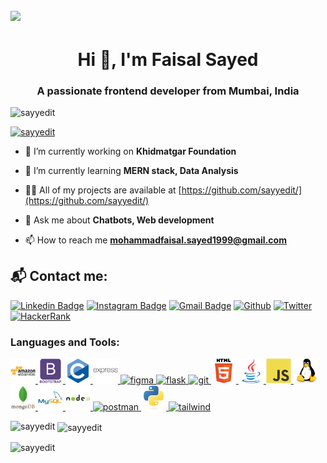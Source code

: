 ## <img padding-left ="120px" src="https://github.com/sayyedit/sayyedit/blob/main/code.gif" >

<h1 align="center">Hi 👋, I'm Faisal Sayed</h1>
<h3 align="center">A passionate frontend developer from Mumbai, India</h3>

<p align="left"> <img src="https://komarev.com/ghpvc/?username=sayyedit&label=Profile%20views&color=0e75b6&style=flat" alt="sayyedit" /> </p>

<p align="left"> <a href="https://github.com/ryo-ma/github-profile-trophy"><img src="https://github-profile-trophy.vercel.app/?username=sayyedit" alt="sayyedit" /></a> </p>

<!-- <p align="left"> <a href="https://twitter.com/sayyed_faixal" target="blank"><img src="https://img.shields.io/twitter/follow/sayyed_faixal?logo=twitter&style=for-the-badge" alt="sayyed_faixal" /></a> </p> -->

- 🔭 I’m currently working on **Khidmatgar Foundation**

- 🌱 I’m currently learning **MERN stack, Data Analysis**

- 👨‍💻 All of my projects are available at [https://github.com/sayyedit/](https://github.com/sayyedit/)

- 💬 Ask me about **Chatbots, Web development**

- 📫 How to reach me **mohammadfaisal.sayed1999@gmail.com**
<!-- 
<h3 align="left">Connect with me:</h3>
<p align="left">
<a href="https://twitter.com/sayyed_faixal" target="blank"><img align="center" src="https://raw.githubusercontent.com/rahuldkjain/github-profile-readme-generator/neutral-icons/src/images/icons/Social/twitter.svg" alt="sayyed_faixal" height="30" width="40" /></a>
<a href="https://linkedin.com/in/https://www.linkedin.com/in/sayyedfaisal" target="blank"><img align="center" src="https://raw.githubusercontent.com/rahuldkjain/github-profile-readme-generator/neutral-icons/src/images/icons/Social/linked-in-alt.svg" alt="https://www.linkedin.com/in/sayyedfaisal" height="30" width="40" /></a>

<a href="https://instagram.com/sayyed_faixal" target="blank"><img align="center" src="https://img.icons8.com/cute-clipart/64/000000/instagram-new.png" alt="sayyed_faixal" height="30" width="40" /></a>

<a href="https://www.hackerrank.com/faisalit" target="blank"><img align="center" src="https://raw.githubusercontent.com/rahuldkjain/github-profile-readme-generator/neutral-icons/src/images/icons/Social/hackerrank.svg" alt="faisalit" height="60" width="60" /></a>  -->
  
## 📬 Contact me: 

[![Linkedin Badge](https://img.shields.io/badge/-LinkedIn-blue?style=flat-square&logo=Linkedin&logoColor=white&link=https://www.linkedin.com/in/sayyedfaisal/)](https://www.linkedin.com/in/sayyedfaisal)
[![Instagram Badge](https://img.shields.io/badge/-Instagram-purple?style=flat-square&logo=instagram&logoColor=white&link=https://instagram.com/sayyed_faixal/)](https://www.instagram.com/sayyed_faixal/)
[![Gmail Badge](https://img.shields.io/badge/-Gmail-c14438?style=flat-square&logo=Gmail&logoColor=white&link=mailto:mohammadfaisal.sayed1999@gmail.com)](mailto:mohammadfaisal.sayed1999@gmail.com)
[![Github](https://img.shields.io/badge/GitHub-100000?style=flat-square&logo=github&logoColor=white&link=https://www.github.com/ashharr)](https://github.com/sayyedit/)
[![Twitter](https://img.shields.io/badge/Twitter-1DA1F2?style=flat-square&logo=twitter&logoColor=white&link=https://www.twitter.com/sayyed_faixal)](https://www.twitter.com/sayyed_faixal)
[![HackerRank](https://img.shields.io/badge/-HackerRank-black?style=flat-square&logo=github&logoColor=white&link=https://www.hackerrank.com/faisalit)](https://www.hackerrank.com/faisalit)  
<!-- My Website: [faisal.github.io](https://faisal.github.io) -->

</p>
</p>


<h3 align="left">Languages and Tools:</h3>
<p align="left"> <a href="https://aws.amazon.com" target="_blank"> <img src="https://raw.githubusercontent.com/devicons/devicon/master/icons/amazonwebservices/amazonwebservices-original-wordmark.svg" alt="aws" width="40" height="40"/> </a> <a href="https://getbootstrap.com" target="_blank"> <img src="https://raw.githubusercontent.com/devicons/devicon/master/icons/bootstrap/bootstrap-plain-wordmark.svg" alt="bootstrap" width="40" height="40"/> </a> <a href="https://www.cprogramming.com/" target="_blank"> <img src="https://raw.githubusercontent.com/devicons/devicon/master/icons/c/c-original.svg" alt="c" width="40" height="40"/> </a> <a href="https://expressjs.com" target="_blank"> <img src="https://raw.githubusercontent.com/devicons/devicon/master/icons/express/express-original-wordmark.svg" alt="express" width="40" height="40"/> </a> <a href="https://www.figma.com/" target="_blank"> <img src="https://www.vectorlogo.zone/logos/figma/figma-icon.svg" alt="figma" width="40" height="40"/> </a> <a href="https://flask.palletsprojects.com/" target="_blank"> <img src="https://www.vectorlogo.zone/logos/pocoo_flask/pocoo_flask-icon.svg" alt="flask" width="40" height="40"/> </a> <a href="https://git-scm.com/" target="_blank"> <img src="https://www.vectorlogo.zone/logos/git-scm/git-scm-icon.svg" alt="git" width="40" height="40"/> </a> <a href="https://www.w3.org/html/" target="_blank"> <img src="https://raw.githubusercontent.com/devicons/devicon/master/icons/html5/html5-original-wordmark.svg" alt="html5" width="40" height="40"/> </a> <a href="https://www.java.com" target="_blank"> <img src="https://raw.githubusercontent.com/devicons/devicon/master/icons/java/java-original.svg" alt="java" width="40" height="40"/> </a> <a href="https://developer.mozilla.org/en-US/docs/Web/JavaScript" target="_blank"> <img src="https://raw.githubusercontent.com/devicons/devicon/master/icons/javascript/javascript-original.svg" alt="javascript" width="40" height="40"/> </a> <a href="https://www.linux.org/" target="_blank"> <img src="https://raw.githubusercontent.com/devicons/devicon/master/icons/linux/linux-original.svg" alt="linux" width="40" height="40"/> </a> <a href="https://www.mongodb.com/" target="_blank"> <img src="https://raw.githubusercontent.com/devicons/devicon/master/icons/mongodb/mongodb-original-wordmark.svg" alt="mongodb" width="40" height="40"/> </a> <a href="https://www.mysql.com/" target="_blank"> <img src="https://raw.githubusercontent.com/devicons/devicon/master/icons/mysql/mysql-original-wordmark.svg" alt="mysql" width="40" height="40"/> </a> <a href="https://nodejs.org" target="_blank"> <img src="https://raw.githubusercontent.com/devicons/devicon/master/icons/nodejs/nodejs-original-wordmark.svg" alt="nodejs" width="40" height="40"/> </a> <a href="https://postman.com" target="_blank"> <img src="https://www.vectorlogo.zone/logos/getpostman/getpostman-icon.svg" alt="postman" width="40" height="40"/> </a> <a href="https://www.python.org" target="_blank"> <img src="https://raw.githubusercontent.com/devicons/devicon/master/icons/python/python-original.svg" alt="python" width="40" height="40"/> </a> <a href="https://tailwindcss.com/" target="_blank"> <img src="https://www.vectorlogo.zone/logos/tailwindcss/tailwindcss-icon.svg" alt="tailwind" width="40" height="40"/> </a> </p>

<p><img align="left" src="https://github-readme-stats.vercel.app/api/top-langs?username=sayyedit&show_icons=true&locale=en&layout=compact" alt="sayyedit" /></p>

<p>&nbsp;<img align="center" src="https://github-readme-stats.vercel.app/api?username=sayyedit&show_icons=true&locale=en" alt="sayyedit" /></p>

<p><img align="center" src="https://github-readme-streak-stats.herokuapp.com/?user=sayyedit&" alt="sayyedit" /></p>
